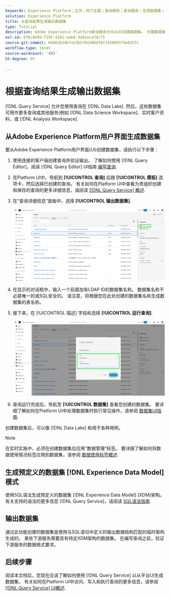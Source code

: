 ```yaml
---
keywords: Experience Platform；主页；热门主题；查询服务；查询服务；生成数据集；生成数据集；创建数据集；
solution: Experience Platform
title: 从查询结果生成输出数据集
type: Tutorial
description: Adobe Experience Platform查询服务允许从UI创建数据集。 创建数据集后，可以像数据湖中的任何其他数据集一样访问该数据集，并将其用于各种用例。
exl-id: 6f6c049d-f19f-4161-aeb4-3a01eca7dc75
source-git-commit: 668b2624b7a23b570a3869f87245009379e8257c
workflow-type: tm+mt
source-wordcount: '493'
ht-degree: 0%

---
```


# 根据查询结果生成输出数据集

[!DNL Query Service] 允许您使用查询在 [!DNL Data Lake]. 然后，这些数据集可用作更多查询或其他服务(例如 [!DNL Data Science Workspace]、实时客户资料，或 [!DNL Analysis Workspace].

## 从Adobe Experience Platform用户界面生成数据集

要从Adobe Experience Platform用户界面(UI)创建数据集，请执行以下步骤：

1. 使用连接的客户端创建查询并验证输出。 了解如何使用 [!DNL Query Editor]，阅读 [!DNL Query Editor] UI指南 [编写查询](./user-guide.md#writing-queries).

2. 在Platform UI中，导航到 **[!UICONTROL 查询]** 后跟 **[!UICONTROL 模板]** 选项卡，然后选择已创建的查询。 有关如何在Platform UI中查看为贵组织创建和保存的查询的更多详细信息，请阅读 [[!DNL Query Service] 概述](./overview.md#browse).

3. 在“查询详细信息”面板中，选择 **[!UICONTROL 输出数据集]**.

   ![“查询”工作区“模板”选项卡，其中“选择输出”数据集突出显示。](../images/ui/create-datasets/output-dataset.png)

4. 在显示的对话框中，输入一个前面加有LDAP ID的数据集名称。 数据集名称不必是唯一的或SQL安全的。 请注意，将根据您在此处创建的数据集名称生成数据集的表名称。

5. 接下来，在 [!UICONTROL 描述] 字段和选择 **[!UICONTROL 运行查询]**.

   ![“输出数据集”对话框中突出显示了数据集详细信息和运行查询](../images/ui/create-datasets/run-query.png)

6. 查询运行完成后，导航至 **[!UICONTROL 数据集]** 查看您创建的数据集。 要详细了解如何在Platform UI中处理数据集时执行常见操作，请参阅 [数据集UI指南](../../catalog/datasets/user-guide.md).

创建数据集后，可以像 [!DNL Data Lake] 和用于各种用例。

>[!NOTE]
>
>在实时实施中，必须在创建数据集后应用“数据管理”标签。 要详细了解如何将数据使用情况标签应用到数据集，请参阅 [数据使用标签概述](../../data-governance/labels/overview.md).

## 生成预定义的数据集 [!DNL Experience Data Model] 模式

使用SQL语法生成预定义的数据集 [!DNL Experience Data Model] (XDM)架构。 有关支持的语法的更多信息 [!DNL Query Service]，请阅读 [SQL语法指南](../sql/syntax.md#create-table-as-select).

## 输出数据集

通过此功能创建的数据集是使用与SQL语句中定义的输出数据结构匹配的临时架构生成的。 某些下游服务需要具有特定XDM架构的数据集。 在编写查询之前，验证下游服务的数据格式要求。

## 后续步骤

阅读本文档后，您现在应该了解如何使用 [!DNL Query Service] 以从平台UI生成数据集。 有关如何在Platform UI中访问、写入和执行查询的更多信息，请参阅 [[!DNL Query Service] UI概述](./overview.md).
